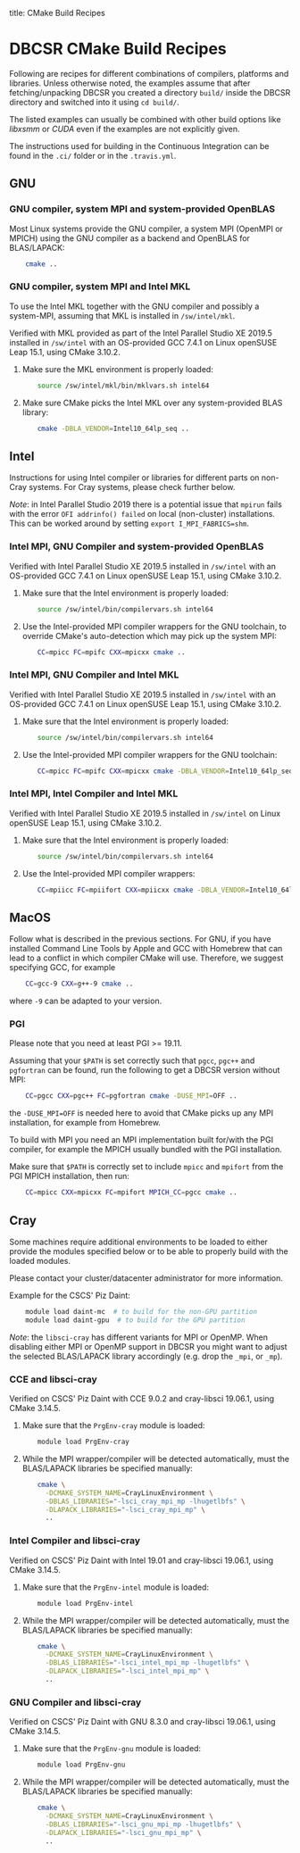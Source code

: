title: CMake Build Recipes

# DBCSR CMake Build Recipes

Following are recipes for different combinations of compilers, platforms and libraries.
Unless otherwise noted, the examples assume that after fetching/unpacking DBCSR you created
a directory `build/` inside the DBCSR directory and switched into it using `cd build/`.

The listed examples can usually be combined with other build options like *libxsmm* or *CUDA*
even if the examples are not explicitly given.

The instructions used for building in the Continuous Integration can be found in
the `.ci/` folder or in the `.travis.yml`.

## GNU

### GNU compiler, system MPI and system-provided OpenBLAS

Most Linux systems provide the GNU compiler, a system MPI (OpenMPI or MPICH) using the
GNU compiler as a backend and OpenBLAS for BLAS/LAPACK:

```bash
    cmake ..
```

### GNU compiler, system MPI and Intel MKL

To use the Intel MKL together with the GNU compiler and possibly a system-MPI,
assuming that MKL is installed in `/sw/intel/mkl`.

Verified with MKL provided as part of the Intel Parallel Studio XE 2019.5 installed in `/sw/intel`
with an OS-provided GCC 7.4.1 on Linux openSUSE Leap 15.1, using CMake 3.10.2.

1. Make sure the MKL environment is properly loaded:

```bash
       source /sw/intel/mkl/bin/mklvars.sh intel64
```

2. Make sure CMake picks the Intel MKL over any system-provided BLAS library:

```bash
       cmake -DBLA_VENDOR=Intel10_64lp_seq ..
```

## Intel

Instructions for using Intel compiler or libraries for different parts on non-Cray systems.
For Cray systems, please check further below.

*Note*: in Intel Parallel Studio 2019 there is a potential issue that `mpirun` fails with
the error `OFI addrinfo() failed` on local (non-cluster) installations.
This can be worked around by setting `export I_MPI_FABRICS=shm`.

### Intel MPI, GNU Compiler and system-provided OpenBLAS

Verified with Intel Parallel Studio XE 2019.5 installed in `/sw/intel`
with an OS-provided GCC 7.4.1 on Linux openSUSE Leap 15.1, using CMake 3.10.2.

1. Make sure that the Intel environment is properly loaded:

```bash
       source /sw/intel/bin/compilervars.sh intel64
```

2. Use the Intel-provided MPI compiler wrappers for the GNU toolchain,
   to override CMake's auto-detection which may pick up the system MPI:

```bash
       CC=mpicc FC=mpifc CXX=mpicxx cmake ..
```

### Intel MPI, GNU Compiler and Intel MKL

Verified with Intel Parallel Studio XE 2019.5 installed in `/sw/intel`
with an OS-provided GCC 7.4.1 on Linux openSUSE Leap 15.1, using CMake 3.10.2.

1. Make sure that the Intel environment is properly loaded:

```bash
       source /sw/intel/bin/compilervars.sh intel64
```

2. Use the Intel-provided MPI compiler wrappers for the GNU toolchain:

```bash
       CC=mpicc FC=mpifc CXX=mpicxx cmake -DBLA_VENDOR=Intel10_64lp_seq ..
```

### Intel MPI, Intel Compiler and Intel MKL

Verified with Intel Parallel Studio XE 2019.5 installed in `/sw/intel`
on Linux openSUSE Leap 15.1, using CMake 3.10.2.

1. Make sure that the Intel environment is properly loaded:

```bash
       source /sw/intel/bin/compilervars.sh intel64
```

2. Use the Intel-provided MPI compiler wrappers:

```bash
       CC=mpiicc FC=mpiifort CXX=mpiicxx cmake -DBLA_VENDOR=Intel10_64lp_seq ..
```

## MacOS

Follow what is described in the previous sections.
For GNU, if you have installed Command Line Tools by Apple and GCC with Homebrew that can lead to a
conflict in which compiler CMake will use. Therefore, we suggest specifying GCC, for example

```bash
    CC=gcc-9 CXX=g++-9 cmake ..
```

where `-9` can be adapted to your version.

### PGI

Please note that you need at least PGI >= 19.11.

Assuming that your `$PATH` is set correctly such that `pgcc`, `pgc++` and `pgfortran` can be found,
run the following to get a DBCSR version without MPI:

```bash
    CC=pgcc CXX=pgc++ FC=pgfortran cmake -DUSE_MPI=OFF ..
```

the `-DUSE_MPI=OFF` is needed here to avoid that CMake picks up any MPI installation, for example from Homebrew.

To build with MPI you need an MPI implementation built for/with the PGI compiler, for example the MPICH
usually bundled with the PGI installation.

Make sure that `$PATH` is correctly set to include `mpicc` and `mpifort` from the PGI MPICH installation, then run:

```bash
    CC=mpicc CXX=mpicxx FC=mpifort MPICH_CC=pgcc cmake ..
```

## Cray

Some machines require additional environments to be loaded to either provide
the modules specified below or to be able to properly build with the loaded modules.

Please contact your cluster/datacenter administrator for more information.

Example for the CSCS' Piz Daint:

```bash
    module load daint-mc  # to build for the non-GPU partition
    module load daint-gpu  # to build for the GPU partition
```

*Note*: the `libsci-cray` has different variants for MPI or OpenMP.
When disabling either MPI or OpenMP support in DBCSR you might want to adjust the
selected BLAS/LAPACK library accordingly (e.g. drop the `_mpi`, or `_mp`).

### CCE and libsci-cray

Verified on CSCS' Piz Daint with CCE 9.0.2 and cray-libsci 19.06.1,
using CMake 3.14.5.

1. Make sure that the `PrgEnv-cray` module is loaded:

```bash
       module load PrgEnv-cray
```

2. While the MPI wrapper/compiler will be detected automatically,
   must the BLAS/LAPACK libraries be specified manually:

```bash
       cmake \
         -DCMAKE_SYSTEM_NAME=CrayLinuxEnvironment \
         -DBLAS_LIBRARIES="-lsci_cray_mpi_mp -lhugetlbfs" \
         -DLAPACK_LIBRARIES="-lsci_cray_mpi_mp" \
         ..
```

### Intel Compiler and libsci-cray

Verified on CSCS' Piz Daint with Intel 19.01 and cray-libsci 19.06.1,
using CMake 3.14.5.

1. Make sure that the `PrgEnv-intel` module is loaded:

```bash
       module load PrgEnv-intel
```

2. While the MPI wrapper/compiler will be detected automatically,
   must the BLAS/LAPACK libraries be specified manually:

```bash
       cmake \
         -DCMAKE_SYSTEM_NAME=CrayLinuxEnvironment \
         -DBLAS_LIBRARIES="-lsci_intel_mpi_mp -lhugetlbfs" \
         -DLAPACK_LIBRARIES="-lsci_intel_mpi_mp" \
         ..
```

### GNU Compiler and libsci-cray

Verified on CSCS' Piz Daint with GNU 8.3.0 and cray-libsci 19.06.1,
using CMake 3.14.5.

1. Make sure that the `PrgEnv-gnu` module is loaded:

```bash
       module load PrgEnv-gnu
```

2. While the MPI wrapper/compiler will be detected automatically,
   must the BLAS/LAPACK libraries be specified manually:

```bash
       cmake \
         -DCMAKE_SYSTEM_NAME=CrayLinuxEnvironment \
         -DBLAS_LIBRARIES="-lsci_gnu_mpi_mp -lhugetlbfs" \
         -DLAPACK_LIBRARIES="-lsci_gnu_mpi_mp" \
         ..
```
